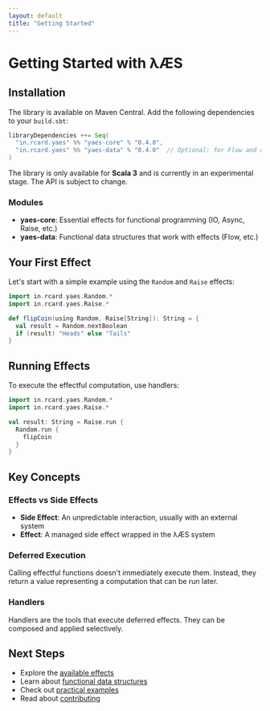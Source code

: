 ```yaml
---
layout: default
title: "Getting Started"
---
```


# Getting Started with λÆS

## Installation

The library is available on Maven Central. Add the following dependencies to your `build.sbt`:

```scala
libraryDependencies ++= Seq(
  "in.rcard.yaes" %% "yaes-core" % "0.4.0",
  "in.rcard.yaes" %% "yaes-data" % "0.4.0"  // Optional: for Flow and data structures
)
```

The library is only available for **Scala 3** and is currently in an experimental stage. The API is subject to change.

### Modules

- **yaes-core**: Essential effects for functional programming (IO, Async, Raise, etc.)
- **yaes-data**: Functional data structures that work with effects (Flow, etc.)

## Your First Effect

Let's start with a simple example using the `Random` and `Raise` effects:

```scala
import in.rcard.yaes.Random.*
import in.rcard.yaes.Raise.*

def flipCoin(using Random, Raise[String]): String = {
  val result = Random.nextBoolean
  if (result) "Heads" else "Tails"
}
```

## Running Effects

To execute the effectful computation, use handlers:

```scala
import in.rcard.yaes.Random.*
import in.rcard.yaes.Raise.*

val result: String = Raise.run { 
  Random.run { 
    flipCoin
  }
}
```

## Key Concepts

### Effects vs Side Effects

- **Side Effect**: An unpredictable interaction, usually with an external system
- **Effect**: A managed side effect wrapped in the λÆS system

### Deferred Execution

Calling effectful functions doesn't immediately execute them. Instead, they return a value representing a computation that can be run later.

### Handlers

Handlers are the tools that execute deferred effects. They can be composed and applied selectively.

## Next Steps

- Explore the [available effects](effects/)
- Learn about [functional data structures](data-structures.html)
- Check out [practical examples](examples.html)
- Read about [contributing](contributing.html)
